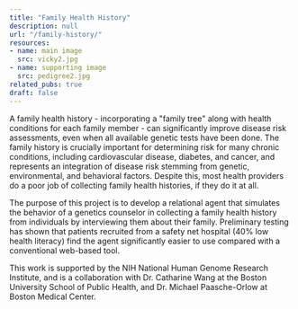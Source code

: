 ```yaml
---
title: "Family Health History"
description: null
url: "/family-history/"
resources:
- name: main image
  src: vicky2.jpg
- name: supporting image
  src: pedigree2.jpg
related_pubs: true
draft: false
---
```


A family health history - incorporating a "family tree" along with health conditions for each family member - can significantly improve disease risk assessments, even when all available genetic tests have been done. The family history is crucially important for determining risk for many chronic conditions, including cardiovascular disease, diabetes, and cancer, and represents an integration of disease risk stemming from genetic, environmental, and behavioral factors. Despite this, most health providers do a poor job of collecting family health histories, if they do it at all.

The purpose of this project is to develop a relational agent that simulates the behavior of a genetics counselor in collecting a family health history from individuals by interviewing them about their family. Preliminary testing has shown that patients recruited from a safety net hospital (40% low health literacy) find the agent significantly easier to use compared with a conventional web-based tool.

This work is supported by the NIH National Human Genome Research Institute, and is a collaboration with Dr. Catharine Wang at the Boston University School of Public Health, and Dr. Michael Paasche-Orlow at Boston Medical Center.

